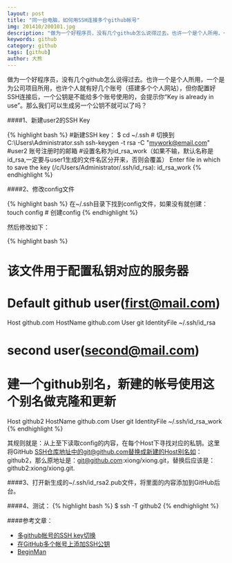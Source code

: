```yaml
---
layout: post
title: "同一台电脑，如何用SSH连接多个github帐号"
img: 201410/200101.jpg
description: "做为一个好程序员，没有几个github怎么说得过去。也许一个是个人所用，一个是为公司项目所用，也许个人就有好几个账号（搭建多个个人网站），但你配置好SSH连接后，一个公钥是不能给多个账号使用的，会提示你“Key is already in use”。那么我们可以生成另一个公钥不就可以了吗？"
keywords: github
category: github
tags: [github]
author: 大熊
---
```


做为一个好程序员，没有几个github怎么说得过去。也许一个是个人所用，一个是为公司项目所用，也许个人就有好几个账号（搭建多个个人网站），但你配置好SSH连接后，一个公钥是不能给多个账号使用的，会提示你“Key is already in use”。那么我们可以生成另一个公钥不就可以了吗？

####1、新建user2的SSH Key

{% highlight bash %}
#新建SSH key：
$ cd ~/.ssh     # 切换到C:\Users\Administrator\.ssh
ssh-keygen -t rsa -C "mywork@email.com"  #user2 账号注册时的邮箱
#设置名称为id_rsa_work（如果不输，默认名称是id_rsa,一定要与user1生成的文件名区分开来，否则会覆盖）
Enter file in which to save the key (/c/Users/Administrator/.ssh/id_rsa): id_rsa_work 
{% endhighlight %}

####2、修改config文件

{% highlight bash %}
在~/.ssh目录下找到config文件，如果没有就创建：
touch config        # 创建config
{% endhighlight %}

然后修改如下：

{% highlight bash %}
# 该文件用于配置私钥对应的服务器
# Default github user(first@mail.com)
Host github.com
 HostName github.com
 User git
 IdentityFile ~/.ssh/id_rsa

 # second user(second@mail.com)
 # 建一个github别名，新建的帐号使用这个别名做克隆和更新
Host github2
HostName github.com
User git
IdentityFile ~/.ssh/id_rsa_work
{% endhighlight %}

其规则就是：从上至下读取config的内容，在每个Host下寻找对应的私钥。这里将GitHub SSH仓库地址中的git@github.com替换成新建的Host别名如：github2，那么原地址是：git@github.com:xiong/xiong.git，替换后应该是：github2:xiong/xiong.git.

####3、打开新生成的~/.ssh/id_rsa2.pub文件，将里面的内容添加到GitHub后台。

####4、测试：
{% highlight bash %}
$ ssh -T github2
{% endhighlight %}

####参考文章：

* [多github帐号的SSH key切换](http://www.cnblogs.com/BeginMan/p/3548139.html)
* [在GitHub多个帐号上添加SSH公钥](http://www.webmaster.me/uncategorized/add-multiple-ssh-keys-on-github.html)
* [BeginMan](https://gist.github.com/BeginMan/8969248)

